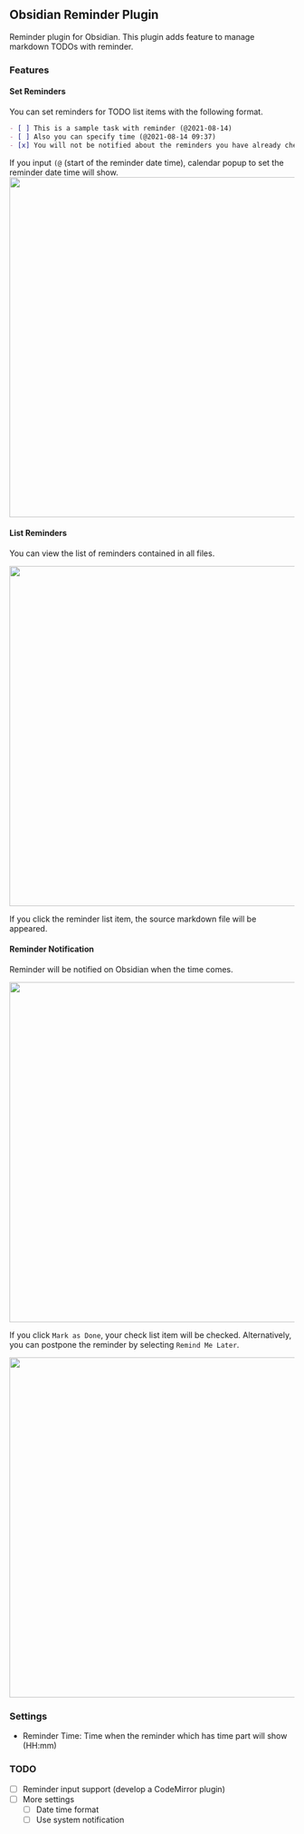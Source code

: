 ## Obsidian Reminder Plugin

Reminder plugin for Obsidian. This plugin adds feature to manage markdown TODOs with reminder.

### Features

#### Set Reminders

You can set reminders for TODO list items with the following format.

```markdown
- [ ] This is a sample task with reminder (@2021-08-14)
- [ ] Also you can specify time (@2021-08-14 09:37)
- [x] You will not be notified about the reminders you have already checked. (@2021-08-14)
```

If you input `(@` (start of the reminder date time), calendar popup to set the reminder date time will show.
<img src="https://raw.githubusercontent.com/uphy/obsidian-reminder/master/images/input-reminder-time.gif" width="600" />

#### List Reminders

You can view the list of reminders contained in all files.

<img src="https://raw.githubusercontent.com/uphy/obsidian-reminder/master/images/reminder-list.png" width="600" />

If you click the reminder list item, the source markdown file will be appeared.

#### Reminder Notification

Reminder will be notified on Obsidian when the time comes.

<img src="https://raw.githubusercontent.com/uphy/obsidian-reminder/master/images/reminder-notification1.png" width="600" />

If you click `Mark as Done`, your check list item will be checked.
Alternatively, you can postpone the reminder by selecting `Remind Me Later`.

<img src="https://raw.githubusercontent.com/uphy/obsidian-reminder/master/images/reminder-notification2.png" width="600" />

### Settings

- Reminder Time: Time when the reminder which has time part will show (HH:mm)
### TODO

- [ ] Reminder input support (develop a CodeMirror plugin)
- [ ] More settings
  - [ ] Date time format
  - [ ] Use system notification
